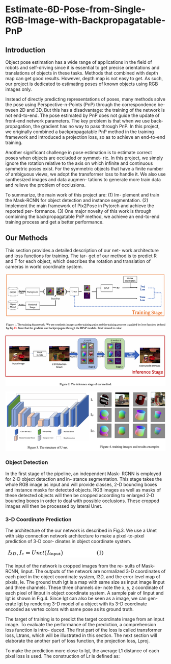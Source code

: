 # Estimate-6D-Pose-from-Single-RGB-Image-with-Backpropagatable-PnP

## Introduction
Object pose estimation has a wide range of applications in the field of robots and self-driving since it is essential to get precise orientations and translations of objects in these tasks. Methods that combined with depth map can get good results. However, depth map is not easy to get. As such, our project is dedicated to estimating poses of known objects using RGB images only.

Instead of directly predicting representations of poses, many methods solve the pose using Perspective-n-Points (PnP) through the correspondence be- tween 2D and 3D. But this has a disadvantage: the training of the network is not end-to-end. The pose estimated by PnP does not guide the update of front-end network parameters. The key problem is that when we use back-propagation, the gradient has no way to pass through PnP. In this project, we originally combined a backpropagatable PnP method in the training framework and introduced a projection loss, so as to achieve an end-to-end training.

Another significant challenge in pose estimation is to estimate correct poses when objects are occluded or symmet- ric. In this project, we simply ignore the rotation relative to the axis on which infinite and continuous symmetric poses exist. For the symmetric objects that have a finite number of ambiguous views, we adopt the transformer loss to handle it. We also use synthesized images and data augmen- tations to generate more train data and relieve the problem of occlusions.

To summarize, the main work of this project are: (1) Im- plement and train the Mask-RCNN for object detection and instance segmentation. (2) Implement the main framework of Pix2Pose in Pytorch and achieve the reported per- formance. (3) One major novelty of this work is through combining the backpropagatable PnP method, we achieve an end-to-end training process and get a better performance.

## Our Methods
This section provides a detailed description of our net- work architecture and loss functions for training. The tar- get of our method is to predict R and T for each object, which describes the rotation and translation of cameras in world coordinate system.

![figure1](https://github.com/WallaceSUI/Estimate-6D-Pose-from-Single-RGB-Image-with-Backpropagatable-PnP/blob/main/figures-equations/figure1.png)

![figure2](https://github.com/WallaceSUI/Estimate-6D-Pose-from-Single-RGB-Image-with-Backpropagatable-PnP/blob/main/figures-equations/figure2.png)

![figure3-4](https://github.com/WallaceSUI/Estimate-6D-Pose-from-Single-RGB-Image-with-Backpropagatable-PnP/blob/main/figures-equations/figure3-4.png)

### Object Detection
In the first stage of the pipeline, an independent Mask- RCNN is employed for 2-D object detection and in- stance segmentation. This stage takes the whole RGB image as input and will provide classes, 2-D bounding boxes and instance masks for detected objects. RGB images as well as masks of these detected objects will then be cropped according to enlarged 2-D bounding boxes in order to deal with possible occlusions. These cropped images will then be processed by lateral Unet.

### 3-D Coordinate Prediction
The architecture of the our network is described in Fig.3. We use a Unet with skip connection network architecture to make a pixel-to-pixel prediction of 3-D coor- dinates in object coordinate system.

![equation1](https://github.com/WallaceSUI/Estimate-6D-Pose-from-Single-RGB-Image-with-Backpropagatable-PnP/blob/main/figures-equations/equation1.png)

The input of the network is cropped images from the re- sults of Mask-RCNN, Iinput. The outputs of the network are normalized 3-D coordinates of each pixel in the object coordinate system, I3D, and the error level map of pixels, Ie. The ground truth Igt is a map with same size as input image Iinput and three channels. These three channels de- note the x, y, z coordinate of each pixel of Iinput in object coordinate system. A sample pair of Iinput and Igt is shown in Fig.4. Since Igt can also be seen as a image, we can gen- erate Igt by rendering 3-D model of a object with its 3-D coordinate encoded as vertex colors with same pose as its ground truth.

The target of training is to predict the target coordinate image from an input image. To evaluate the performance of the prediction, a comprehension loss function is intro- duced. The first part of the loss is called transformer loss, Ltrans, which will be illustrated in this section. The next section will elaborate the another part of loss function, the projection loss, Lproj.

To make the prediction more close to Igt, the average L1 distance of each pixel loss is used. The construction of Lr is defined as:
